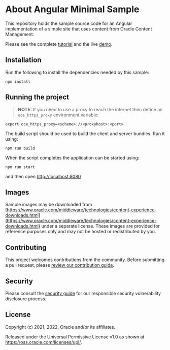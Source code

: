 # About Angular Minimal Sample

This repository holds the sample source code for an Angular implementation of a simple site that uses content from Oracle Content Management.

Please see the complete [tutorial](https://www.oracle.com/pls/topic/lookup?ctx=cloud&id=oce-angular-minimal-sample) and the live [demo](https://headless.mycontentdemo.com/samples/oce-angular-minimal-sample).

## Installation

Run the following to install the dependencies needed by this sample:

```shell
npm install
```

## Running the project

> **NOTE:** If you need to use a proxy to reach the internet then define an `oce_https_proxy` environment variable:  

```shell
export oce_https_proxy=<scheme>://<proxyhost>:<port>
```

The build script should be used to build the client and server bundles. Run it using:

```shell
npm run build
```

When the script completes the application can be started using:

```shell
npm run start
```

and then open [http://localhost:8080](http://localhost:8080)

## Images

Sample images may be downloaded from [https://www.oracle.com/middleware/technologies/content-experience-downloads.html](https://www.oracle.com/middleware/technologies/content-experience-downloads.html) under a separate license.  These images are provided for reference purposes only and may not be hosted or redistributed by you.

## Contributing

This project welcomes contributions from the community. Before submitting a pull
request, please [review our contribution guide](./CONTRIBUTING.md).

## Security

Please consult the [security guide](./SECURITY.md) for our responsible security
vulnerability disclosure process.

## License

Copyright (c) 2021, 2022, Oracle and/or its affiliates.

Released under the Universal Permissive License v1.0 as shown at
<https://oss.oracle.com/licenses/upl/>.

